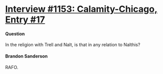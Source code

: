# [Interview #1153: Calamity-Chicago, Entry #17](https://www.theoryland.com/intvmain.php?i=1153#17)

#### Question

In the religion with Trell and Nalt, is that in any relation to Nalthis?

#### Brandon Sanderson

RAFO.

